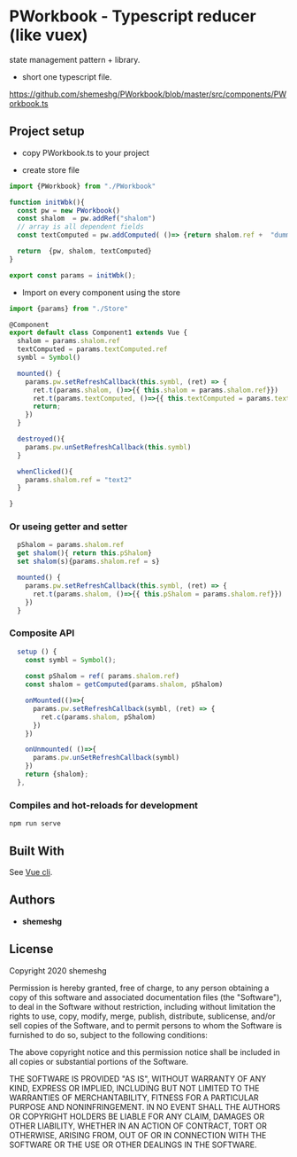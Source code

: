 # PWorkbook - Typescript reducer (like vuex)

state management pattern + library.

* short one typescript file. 

https://github.com/shemeshg/PWorkbook/blob/master/src/components/PWorkbook.ts

## Project setup

- copy PWorkbook.ts to your project

- create store file

```typescript
import {PWorkbook} from "./PWorkbook"

function initWbk(){
  const pw = new PWorkbook()
  const shalom  = pw.addRef("shalom")
  // array is all dependent fields
  const textComputed = pw.addComputed( ()=> {return shalom.ref +  "dummy text" } , [shalom])

  return  {pw, shalom, textComputed}
}

export const params = initWbk();
```

- Import on every component using the store

```typescript
import {params} from "./Store"

@Component
export default class Component1 extends Vue {
  shalom = params.shalom.ref  
  textComputed = params.textComputed.ref
  symbl = Symbol()

  mounted() {
    params.pw.setRefreshCallback(this.symbl, (ret) => {      
      ret.t(params.shalom, ()=>{{ this.shalom = params.shalom.ref}})
      ret.t(params.textComputed, ()=>{{ this.textComputed = params.textComputed.ref}})
      return;
    })
  }

  destroyed(){
    params.pw.unSetRefreshCallback(this.symbl)
  }

  whenClicked(){
    params.shalom.ref = "text2"
  }

}
```

### Or useing getter and setter

```typescript
  pShalom = params.shalom.ref  
  get shalom(){ return this.pShalom}
  set shalom(s){params.shalom.ref = s}

  mounted() {
    params.pw.setRefreshCallback(this.symbl, (ret) => {      
      ret.t(params.shalom, ()=>{{ this.pShalom = params.shalom.ref}})
    })
  }  
```

### Composite API


```typescript
  setup () {
    const symbl = Symbol();
    
    const pShalom = ref( params.shalom.ref)
    const shalom = getComputed(params.shalom, pShalom) 

    onMounted(()=>{
      params.pw.setRefreshCallback(symbl, (ret) => {      
        ret.c(params.shalom, pShalom)
      })
    })

    onUnmounted( ()=>{
      params.pw.unSetRefreshCallback(symbl)
    })
    return {shalom};
  },

```

### Compiles and hot-reloads for development

```
npm run serve
```

## Built With

See [Vue cli](https://cli.vuejs.org/config/).

## Authors

* **shemeshg**

## License

Copyright 2020 shemeshg

Permission is hereby granted, free of charge, to any person obtaining a copy of this software and associated documentation files (the "Software"), to deal in the Software without restriction, including without limitation the rights to use, copy, modify, merge, publish, distribute, sublicense, and/or sell copies of the Software, and to permit persons to whom the Software is furnished to do so, subject to the following conditions:

The above copyright notice and this permission notice shall be included in all copies or substantial portions of the Software.

THE SOFTWARE IS PROVIDED "AS IS", WITHOUT WARRANTY OF ANY KIND, EXPRESS OR IMPLIED, INCLUDING BUT NOT LIMITED TO THE WARRANTIES OF MERCHANTABILITY, FITNESS FOR A PARTICULAR PURPOSE AND NONINFRINGEMENT. IN NO EVENT SHALL THE AUTHORS OR COPYRIGHT HOLDERS BE LIABLE FOR ANY CLAIM, DAMAGES OR OTHER LIABILITY, WHETHER IN AN ACTION OF CONTRACT, TORT OR OTHERWISE, ARISING FROM, OUT OF OR IN CONNECTION WITH THE SOFTWARE OR THE USE OR OTHER DEALINGS IN THE SOFTWARE.